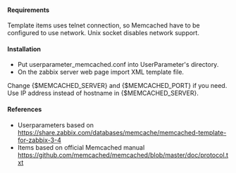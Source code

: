 #### Requirements
Template items uses telnet connection, so Memcached have to be configured to use network.
Unix socket disables network support.

#### Installation
- Put userparameter_memcached.conf into UserParameter's directory.
- On the zabbix server web page import XML template file.

Change {$MEMCACHED_SERVER} and {$MEMCACHED_PORT} if you need.
Use IP address instead of hostname in {$MEMCACHED_SERVER}.

#### References
- Userparameters based on https://share.zabbix.com/databases/memcache/memcached-template-for-zabbix-3-4
- Items based on official Memcached manual https://github.com/memcached/memcached/blob/master/doc/protocol.txt

